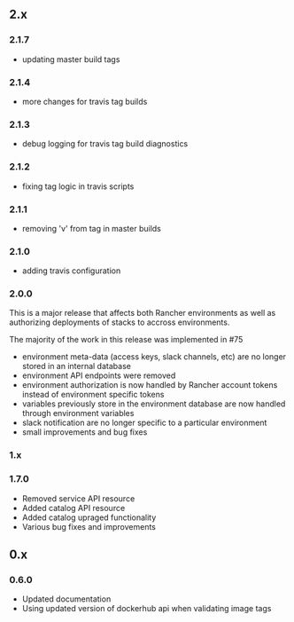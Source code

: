 ## 2.x

### 2.1.7

* updating master build tags

### 2.1.4

* more changes for travis tag builds

### 2.1.3

* debug logging for travis tag build diagnostics

### 2.1.2

* fixing tag logic in travis scripts

### 2.1.1

* removing 'v' from tag in master builds

### 2.1.0

* adding travis configuration

### 2.0.0

This is a major release that affects both Rancher environments as well as
authorizing deployments of stacks to accross environments.

The majority of the work in this release was implemented in #75

* environment meta-data (access keys, slack channels, etc) are no longer stored in an internal database
* environment API endpoints were removed
* environment authorization is now handled by Rancher account tokens instead of environment specific tokens
* variables previously store in the environment database are now handled through environment variables
* slack notification are no longer specific to a particular environment
* small improvements and bug fixes

### 1.x

### 1.7.0

* Removed service API resource
* Added catalog  API resource
* Added catalog upraged functionality
* Various bug fixes and improvements

## 0.x

### 0.6.0

* Updated documentation
* Using updated version of dockerhub api when validating image tags
